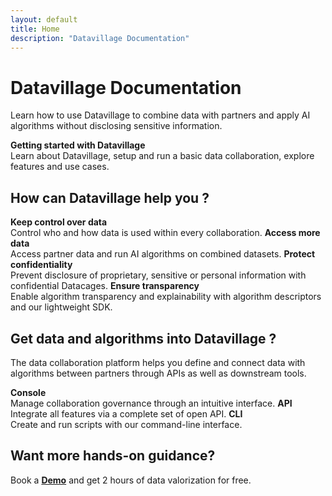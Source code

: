 ```yaml
---
layout: default
title: Home
description: "Datavillage Documentation"
---
```


# Datavillage Documentation
Learn how to use Datavillage to combine data with partners and apply AI algorithms without disclosing sensitive information.


<grid class="grid1">
    <card>
        <b>Getting started with Datavillage</b><br/>
        Learn about Datavillage, setup and run a basic data collaboration, explore features and use cases.
    </card>
</grid>


## How can Datavillage help you ?
<grid class="grid2">
    <card>
        <b>Keep control over data</b><br/>
        Control who and how data is used within every collaboration.
    </card>
     <card>
        <b>Access more data</b><br/>
        Access partner data and run AI algorithms on combined datasets.
    </card>
     <card>
        <b>Protect confidentiality</b><br/>
        Prevent disclosure of proprietary, sensitive or personal information with confidential Datacages.
    </card>
    <card>
        <b>Ensure transparency</b><br/>
        Enable algorithm transparency and explainability with algorithm descriptors and our lightweight SDK.
    </card>
</grid>


## Get data and algorithms into Datavillage ?
The data collaboration platform helps you define and connect data with algorithms between partners through APIs as well as downstream tools.

<grid class="grid3">
    <card>
       <b>Console</b><br/>
       Manage collaboration governance through an intuitive interface.
    </card>
     <card>
        <b>API</b><br/>
        Integrate all features via a complete set of open API.
    </card>
     <card>
        <b>CLI</b><br/>
        Create and run scripts with our command-line interface.
    </card>
</grid>

## Want more hands-on guidance?
Book a <b><a href="https://www.datavillage.me/contactdemo" target="_blank">Demo</a></b> and get 2 hours of data valorization for free.